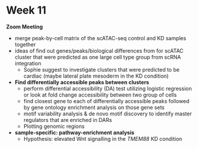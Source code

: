 # Week 11

**Zoom Meeting**

- merge peak-by-cell matrix of the scATAC-seq control and KD samples together 
- ideas of find out genes/peaks/biological differences from for scATAC cluster that were predicted as one large cell type group from scRNA integration
  - Sophie suggest to investigate clusters that were predicted to be cardiac (maybe  lateral plate mesoderm in the KD condition)
- **Find differentially accessible peaks between clusters**
  - perform differential accessibility (DA) test utilizing logistic regression or look at fold change accessibility between two group of cells
  - find closest gene to each of differentially accessible peaks followed by gene ontology enrichment analysis on those gene sets
  - motif variability analysis & de novo motif discovery to identify master regulators that are enriched in DARs
  - Plotting genomic regions
- **sample-specific: pathway-enrichment analysis**
  - Hypothesis: elevated Wnt signalling in the *TMEM88* KD condition

